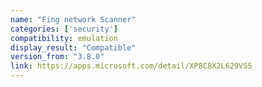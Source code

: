 ```yaml
---
name: "Fing network Scanner"
categories: ['security']
compatibility: emulation
display_result: "Compatible"
version_from: "3.8.0"
link: https://apps.microsoft.com/detail/XP8C8X2L629VS5
---
```


